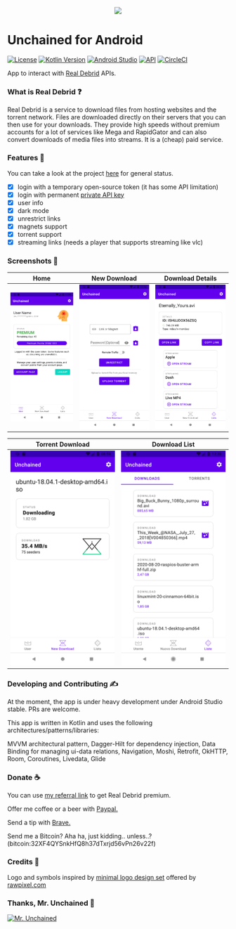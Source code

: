 <p align="center">
  <img width="300" src="https://raw.githubusercontent.com/LivingWithHippos/unchained-android/master/extra_assets/graphics/logo.svg">
</p>

# Unchained for Android

[![License](https://img.shields.io/badge/License-GPLv3-blue.svg)](https://www.gnu.org/licenses/gpl-3.0)    [![Kotlin Version](https://img.shields.io/badge/kotlin-1.3.72-blue)](http://kotlinlang.org/) [![Android Studio](https://img.shields.io/badge/Android%20Studio-4.0.1%2B-brightgreen)](https://developer.android.com/studio)    [![API](https://img.shields.io/badge/API-24%2B-brightgreen.svg?style=flat)](https://android-arsenal.com/api?level=24)    [![CircleCI](https://circleci.com/gh/LivingWithHippos/Keter-Escape/tree/master.svg?style=shield)](https://circleci.com/gh/LivingWithHippos/unchained-android/tree/master)

App to interact with [Real Debrid](https://real-debrid.com/) APIs.

### What is Real Debrid :question:

Real Debrid is a service to download files from hosting websites and the torrent network. Files are downloaded directly on their servers that you can then use for your downloads. 
They provide high speeds without premium accounts for a lot of services like Mega and RapidGator and can also convert downloads of media files into streams. It is a (cheap) paid service.

### Features :memo:

You can take a look at the project [here](https://github.com/LivingWithHippos/unchained-android/projects/1) for general status.

- [x] login with a temporary open-source token (it has some API limitation)
- [x] login with permanent [private API key](https://real-debrid.com/apitoken)
- [x] user info
- [x] dark mode
- [x] unrestrict links
- [x] magnets support
- [x] torrent support
- [x] streaming links (needs a player that supports streaming like vlc)

### Screenshots :iphone:

| Home  | New Download | Download Details |
| ------------- | ------------- | ------------- |
| <img width="300" src="/extra_assets/screenshots/home.jpg?raw=true" alt="User Screen"> | <img width="300" src="/extra_assets/screenshots/new_download.png?raw=true" alt="New Download Screen">  | <img width="300" src="/extra_assets/screenshots/download_details.png?raw=true" alt="Download Details Screen">  |


| Torrent Download  | Download List |
| ------------- | ------------- |
| <img width="300" src="/extra_assets/screenshots/torrent.png?raw=true" alt="Torrent Download Screen"> | <img width="300" src="/extra_assets/screenshots/lists.png?raw=true" alt="Download List Screen">  |



### Developing and Contributing :writing_hand:

At the moment, the app is under heavy development under Android Studio stable. PRs are welcome.

This app is written in Kotlin and uses the following architectures/patterns/libraries:

MVVM architectural pattern, Dagger-Hilt for dependency injection, Data Binding for managing ui-data relations, Navigation, Moshi, Retrofit, OkHTTP, Room, Coroutines, Livedata, Glide

### Donate :coffee:

You can use [my referral link](http://real-debrid.com/?id=78841) to get Real Debrid premium. 

Offer me coffee or a beer with [Paypal.](https://www.paypal.com/paypalme/sandnaut)

Send a tip with [Brave.](https://brave.com/liv466)

Send me a Bitcoin? Aha ha, just kidding.. unless..? (bitcoin:32XF4QYSnkHfQ8h37dTxrjd56vPn26v22f)

### Credits :crown:

Logo and symbols inspired by [minimal logo design set](https://www.rawpixel.com/image/843352/minimal-logo-designs-set)
 offered by [rawpixel.com](https://www.rawpixel.com)
 
### Thanks, Mr. Unchained :muscle:

<a href="https://imgbb.com/"><img src="https://i.ibb.co/grzjQsT/Oliva.jpg" width=300 alt="Mr. Unchained" border="0"></a>
